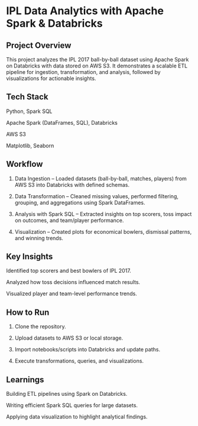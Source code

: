 # IPL Data Analytics with Apache Spark & Databricks

## Project Overview

This project analyzes the IPL 2017 ball-by-ball dataset using Apache Spark on Databricks with data stored on AWS S3. It demonstrates a scalable ETL pipeline for ingestion, transformation, and analysis, followed by visualizations for actionable insights.

## Tech Stack

Python, Spark SQL

Apache Spark (DataFrames, SQL), Databricks

AWS S3

Matplotlib, Seaborn


## Workflow

1. Data Ingestion – Loaded datasets (ball-by-ball, matches, players) from AWS S3 into Databricks with defined schemas.


2. Data Transformation – Cleaned missing values, performed filtering, grouping, and aggregations using Spark DataFrames.


3. Analysis with Spark SQL – Extracted insights on top scorers, toss impact on outcomes, and team/player performance.


4. Visualization – Created plots for economical bowlers, dismissal patterns, and winning trends.



## Key Insights

Identified top scorers and best bowlers of IPL 2017.

Analyzed how toss decisions influenced match results.

Visualized player and team-level performance trends.


## How to Run

1. Clone the repository.


2. Upload datasets to AWS S3 or local storage.


3. Import notebooks/scripts into Databricks and update paths.


4. Execute transformations, queries, and visualizations.



## Learnings

Building ETL pipelines using Spark on Databricks.

Writing efficient Spark SQL queries for large datasets.

Applying data visualization to highlight analytical findings.
